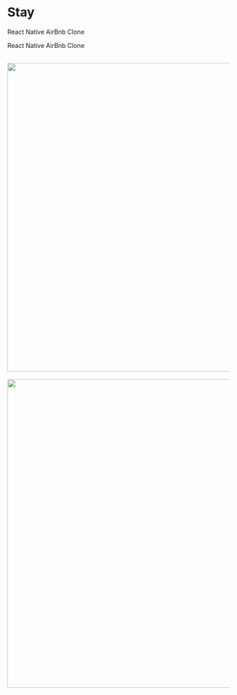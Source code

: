 # Stay
React Native AirBnb Clone

React Native AirBnb Clone

<br>
<img height="700" src="https://github.com/OdongoWaga/Stay/blob/master/assets/Jul-25-2019%2011-23-01.gif" />
 <br>
 
 <br>
<img height="700" src="https://github.com/OdongoWaga/Stay/blob/master/assets/Jul-25-2019%2011-26-12.gif" />
 <br>

